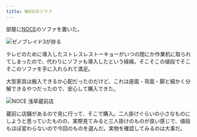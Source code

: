 ```yaml
---
title: NOCEのソファ
---
```

部屋に[NOCE](https://www.noce.co.jp/)のソファを置いた。

![](https://lh3.googleusercontent.com/68i-I7CWqW3W9eQlGkxlJ4rQoH3pQM-VG_Ns7xH0bmV5yAfLPuGp_syBcwF6jc1rsZqKlK_9b5unUvO1kn8CTQ0w1rvbia32B4rse7ePHuoxCgvn-IXrF_5T8B6HEn-o6PxqA9WafhM1YTwjA6D6oPOK5FtlrZLcgiWg9KuKBpFOZtZWT_XAvn4S_Q "ゼノブレイド3が捗る")

テレビのために導入したストレスレストーキョーがいつの間にか作業机に取られてしまったので、代わりにソファも導入したという経緯。そこそこの値段でそこそこのソファを手に入れられて満足。

大型家具は搬入できるか心配だったのだけど、これは座面・背面・脚と細かく分解できるやつだったので、安心して購入できた。

![](https://lh3.googleusercontent.com/4WwNWv7UrQ-MrlYde1dWAUfwFNgCd2TmxcEIm7q1UiBPLaaSNSC1CkYMYF32n9EMMc7WFsGyYb2NS7Qd2aSsuPrdir4BDjtn0cIm5FSEa6584b2WaGOhY99tC_MD7aKZKJeSkWkuNQgIJnBSf9Tfbk0aCC82HxTPH0w6OTllxRnR_-GOMhWHR4bQng "NOCE 浅草蔵前店")

蔵前に店舗があるので見に行って、そこで購入。二人掛けぐらいの小さなものにしようと思っていたものの、実際見てみると三人掛けのものが良い感じで、値段もほぼ変わらないので今回のものを選んだ。実物を確認してみるのは大事だ。

